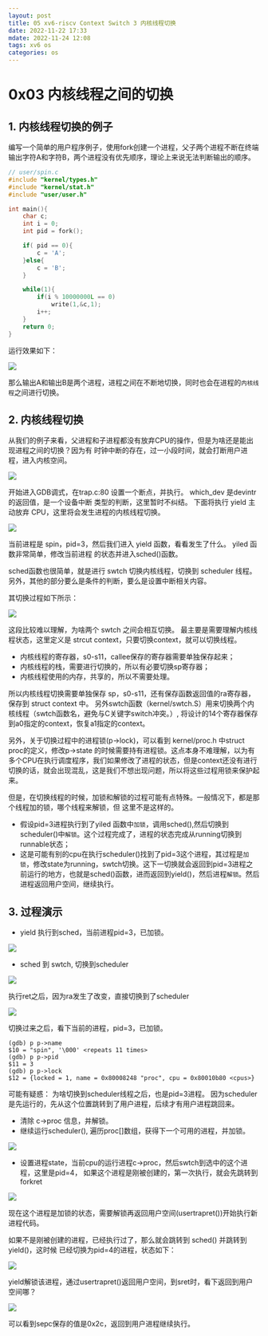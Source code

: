 ```yaml
---
layout: post
title: 05 xv6-riscv Context Switch 3 内核线程切换
date: 2022-11-22 17:33
mdate: 2022-11-24 12:08
tags: xv6 os
categories: os
---
```


# 0x03 内核线程之间的切换

## 1. 内核线程切换的例子

编写一个简单的用户程序例子，使用fork创建一个进程，父子两个进程不断在终端输出字符A和字符B，两个进程没有优先顺序，理论上来说无法判断输出的顺序。

```c
// user/spin.c
#include "kernel/types.h"
#include "kernel/stat.h"
#include "user/user.h"

int main(){
    char c;
    int i = 0;
    int pid = fork();

    if( pid == 0){
        c = 'A';
    }else{
        c = 'B';
    }

    while(1){
        if(i % 10000000L == 0)
            write(1,&c,1);
        i++;
    }
    return 0;
}
```

运行效果如下：

![](/images/2022-11-22-05-xv6-riscv-context-switch-3/spin.png)

那么输出A和输出B是两个进程，进程之间在不断地切换，同时也会在进程的`内核线程`之间进行切换。


## 2. 内核线程切换

从我们的例子来看，父进程和子进程都没有放弃CPU的操作，但是为啥还是能出现进程之间的切换？因为有
时钟中断的存在，过一小段时间，就会打断用户进程，进入内核空间。

![](/images/2022-11-22-05-xv6-riscv-context-switch-3/trap-from-timer.png)

开始进入GDB调式，在trap.c:80 设置一个断点，并执行。 which_dev 是devintr的返回值，是一个设备中断
类型的判断，这里暂时不纠结。 下面将执行 yield 主动放弃 CPU，这里将会发生进程的内核线程切换。

![](/images/2022-11-22-05-xv6-riscv-context-switch-3/pid.png)

当前进程是 spin，pid=3，然后我们进入 yield 函数，看看发生了什么。 yiled 函数非常简单，修改当前进程
的状态并进入sched()函数。

sched函数也很简单，就是进行 swtch 切换内核线程，切换到 scheduler 线程。 另外，其他的部分要么是条件的判断，要么是设置中断相关内容。

其切换过程如下所示：

![](/images/2022-11-22-05-xv6-riscv-context-switch-3/sched-to-scheduler.png)

这段比较难以理解，为啥两个 swtch 之间会相互切换。 最主要是需要理解内核线程状态，这里定义是 strcut context，只要切换context，就可以切换线程。

- 内核线程的寄存器，s0-s11，callee保存的寄存器需要单独保存起来；
- 内核线程的栈，需要进行切换的，所以有必要切换sp寄存器；
- 内核线程使用的内存，共享的，所以不需要处理。

所以内核线程切换需要单独保存 sp，s0-s11，还有保存函数返回值的ra寄存器，保存到 struct context 中。
另外swtch函数（kernel/swtch.S）用来切换两个内核线程（swtch函数名，避免与C关键字switch冲突。）,
将设计的14个寄存器保存到a0指定的context，恢复a1指定的context。


另外，关于切换过程中的进程锁(p->lock)，可以看到 kernel/proc.h 中struct proc的定义，修改p->state
的时候需要持有进程锁。这点本身不难理解，以为有多个CPU在执行调度程序，我们如果修改了进程的状态，但是context还没有进行切换的话，就会出现混乱，这是我们不想出现问题，所以将这些过程用锁来保护起来。

但是，在切换线程的时候，加锁和解锁的过程可能有点特殊。一般情况下，都是那个线程加的锁，哪个线程来解锁，但
这里不是这样的。 

- 假设pid=3进程执行到了yiled 函数中`加锁`，调用sched(),然后切换到scheduler()中`解锁`。这个过程完成了，进程的状态完成从running切换到runnable状态；
- 这是可能有别的cpu在执行scheduler()找到了pid=3这个进程，其过程是`加锁`，修改state为running，swtch切换。这下一切换就会返回到pid=3进程之前运行的地方，也就是sched()函数，进而返回到yield()，然后进程`解锁`。然后进程返回用户空间，继续执行。


## 3. 过程演示

- yield 执行到sched，当前进程pid=3，已加锁。

![](/images/2022-11-22-05-xv6-riscv-context-switch-3/yield.png)

- sched 到 swtch, 切换到scheduler

![](/images/2022-11-22-05-xv6-riscv-context-switch-3/sched-swtch.png)

执行ret之后，因为ra发生了改变，直接切换到了scheduler

![](/images/2022-11-22-05-xv6-riscv-context-switch-3/swtch-scheduler.png)

切换过来之后，看下当前的进程，pid=3，已加锁。

```gdb 
(gdb) p p->name
$10 = "spin", '\000' <repeats 11 times>
(gdb) p p->pid
$11 = 3
(gdb) p p->lock
$12 = {locked = 1, name = 0x80008248 "proc", cpu = 0x80010b80 <cpus>}
```

可能有疑惑： 为啥切换到scheduler线程之后，也是pid=3进程。 因为scheduler是先运行的，先从这个位置跳转到了用户进程，后续才有用户进程跳回来。


- 清除 c->proc 信息，并解锁。
- 继续运行scheduler(), 遍历proc[]数组，获得下一个可用的进程，并加锁。

![](/images/2022-11-22-05-xv6-riscv-context-switch-3/scheduler-next-proc.png)

- 设置进程state，当前cpu的运行进程c->proc，然后swtch到选中的这个进程，这里是pid=4，
如果这个进程是刚被创建的，第一次执行，就会先跳转到 forkret

![](/images/2022-11-22-05-xv6-riscv-context-switch-3/swtch-forkret.png)

现在这个进程是加锁的状态，需要解锁再返回用户空间(usertrapret())开始执行新进程代码。

如果不是刚被创建的进程，已经执行过了，那么就会跳转到 sched() 并跳转到 yield()，这时候
已经切换为pid=4的进程，状态如下：

![](/images/2022-11-22-05-xv6-riscv-context-switch-3/ret-yield.png)

yield解锁该进程，通过usertrapret()返回用户空间，到sret时，看下返回到用户空间哪？

![](/images/2022-11-22-05-xv6-riscv-context-switch-3/sret.png)

可以看到sepc保存的值是0x2c，返回到用户进程继续执行。

